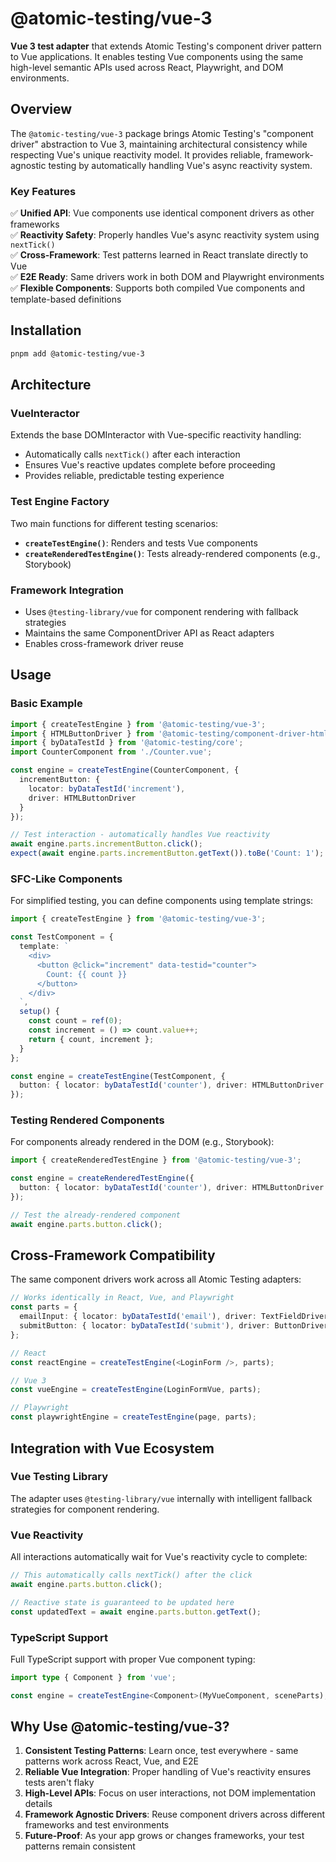 # @atomic-testing/vue-3

**Vue 3 test adapter** that extends Atomic Testing's component driver pattern to Vue applications. It enables testing Vue components using the same high-level semantic APIs used across React, Playwright, and DOM environments.

## Overview

The `@atomic-testing/vue-3` package brings Atomic Testing's "component driver" abstraction to Vue 3, maintaining architectural consistency while respecting Vue's unique reactivity model. It provides reliable, framework-agnostic testing by automatically handling Vue's async reactivity system.

### Key Features

✅ **Unified API**: Vue components use identical component drivers as other frameworks  
✅ **Reactivity Safety**: Properly handles Vue's async reactivity system using `nextTick()`  
✅ **Cross-Framework**: Test patterns learned in React translate directly to Vue  
✅ **E2E Ready**: Same drivers work in both DOM and Playwright environments  
✅ **Flexible Components**: Supports both compiled Vue components and template-based definitions

## Installation

```bash
pnpm add @atomic-testing/vue-3
```

## Architecture

### VueInteractor
Extends the base DOMInteractor with Vue-specific reactivity handling:
- Automatically calls `nextTick()` after each interaction
- Ensures Vue's reactive updates complete before proceeding
- Provides reliable, predictable testing experience

### Test Engine Factory
Two main functions for different testing scenarios:
- **`createTestEngine()`**: Renders and tests Vue components 
- **`createRenderedTestEngine()`**: Tests already-rendered components (e.g., Storybook)

### Framework Integration
- Uses `@testing-library/vue` for component rendering with fallback strategies
- Maintains the same ComponentDriver API as React adapters
- Enables cross-framework driver reuse

## Usage

### Basic Example

```typescript
import { createTestEngine } from '@atomic-testing/vue-3';
import { HTMLButtonDriver } from '@atomic-testing/component-driver-html';
import { byDataTestId } from '@atomic-testing/core';
import CounterComponent from './Counter.vue';

const engine = createTestEngine(CounterComponent, {
  incrementButton: { 
    locator: byDataTestId('increment'), 
    driver: HTMLButtonDriver 
  }
});

// Test interaction - automatically handles Vue reactivity
await engine.parts.incrementButton.click();
expect(await engine.parts.incrementButton.getText()).toBe('Count: 1');
```

### SFC-Like Components

For simplified testing, you can define components using template strings:

```typescript
import { createTestEngine } from '@atomic-testing/vue-3';

const TestComponent = {
  template: `
    <div>
      <button @click="increment" data-testid="counter">
        Count: {{ count }}
      </button>
    </div>
  `,
  setup() {
    const count = ref(0);
    const increment = () => count.value++;
    return { count, increment };
  }
};

const engine = createTestEngine(TestComponent, {
  button: { locator: byDataTestId('counter'), driver: HTMLButtonDriver }
});
```

### Testing Rendered Components

For components already rendered in the DOM (e.g., Storybook):

```typescript
import { createRenderedTestEngine } from '@atomic-testing/vue-3';

const engine = createRenderedTestEngine({
  button: { locator: byDataTestId('counter'), driver: HTMLButtonDriver }
});

// Test the already-rendered component
await engine.parts.button.click();
```

## Cross-Framework Compatibility

The same component drivers work across all Atomic Testing adapters:

```typescript
// Works identically in React, Vue, and Playwright
const parts = {
  emailInput: { locator: byDataTestId('email'), driver: TextFieldDriver },
  submitButton: { locator: byDataTestId('submit'), driver: ButtonDriver }
};

// React
const reactEngine = createTestEngine(<LoginForm />, parts);

// Vue 3
const vueEngine = createTestEngine(LoginFormVue, parts);

// Playwright
const playwrightEngine = createTestEngine(page, parts);
```

## Integration with Vue Ecosystem

### Vue Testing Library
The adapter uses `@testing-library/vue` internally with intelligent fallback strategies for component rendering.

### Vue Reactivity
All interactions automatically wait for Vue's reactivity cycle to complete:

```typescript
// This automatically calls nextTick() after the click
await engine.parts.button.click();

// Reactive state is guaranteed to be updated here
const updatedText = await engine.parts.button.getText();
```

### TypeScript Support
Full TypeScript support with proper Vue component typing:

```typescript
import type { Component } from 'vue';

const engine = createTestEngine<Component>(MyVueComponent, sceneParts);
```

## Why Use @atomic-testing/vue-3?

1. **Consistent Testing Patterns**: Learn once, test everywhere - same patterns work across React, Vue, and E2E
2. **Reliable Vue Integration**: Proper handling of Vue's reactivity ensures tests aren't flaky
3. **High-Level APIs**: Focus on user interactions, not DOM implementation details
4. **Framework Agnostic Drivers**: Reuse component drivers across different frameworks and test environments
5. **Future-Proof**: As your app grows or changes frameworks, your test patterns remain consistent
